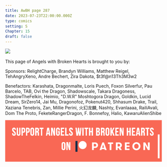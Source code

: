 ```yaml
---
title: AwBH page 287
date: 2023-07-23T22:00:00.000Z
type: comics
setting: S
Chapter: 15
draft: false
---
```


![](</uploads/O 11.png>)

This page of Angels with Broken Hearts is brought to you by:

Sponsors: RelightCharge, Brandyn Williams, Matthew Reigel, TehAngryXeno, Andre Bechert, Zira Dakota, $t3f@n13Th3M3w2

Benefactors: Karashata, Dragonmalte, Loris Puech, Foxon Silverfur, Pau Barcelo, TAB, Ovi the Dragon, Shadowscale, Takara Dragoness, ShadowTheFelkin, Heimio, "D.W.R" Moshtogora Dragon, Goldkin, Lucid Dream, SirZero14, Jai Mu, Dragonofoz, Pokenut420, Shhasum Drake, Trail, Xaziana Tenebris, Zan, Millie Perini, 火幻龙麟, Nashty, Evanlaaaa, RailiAvali, Dom The Proto, FeketeRangerDragon, F. Bonnefoy, Halio, KawaruAlienShibe

[![](/uploads/patreon-banner-4.jpg)](http://patreon.com/mbsaunders)
